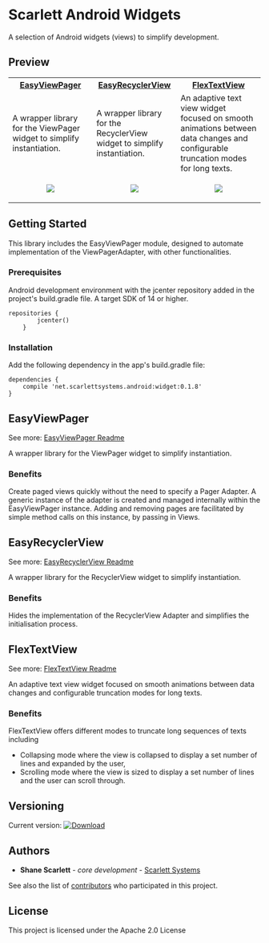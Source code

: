 # Scarlett Android Widgets

A selection of Android widgets (views) to simplify development.

## Preview

<table width="100%" align="center">
    <tr>
        <th width="33%">
            <a href="../master/EASY_VIEW_PAGER.md">EasyViewPager</a>
        </th>
        <th width="33%">
            <a href="../master/EASY_RECYCLER_VIEW.md">EasyRecyclerView</a>
        </th>
        <th width="33%">
            <a href="../master/FLEX_TEXT_VIEW.md">FlexTextView</a>
        </th>
    </tr>
    <tr>
        <td>A wrapper library for the ViewPager widget to simplify instantiation.</td>
        <td>A wrapper library for the RecyclerView widget to simplify instantiation.</td>
        <td>An adaptive text view widget focused on smooth animations between data changes and configurable truncation modes
            for long texts.</td>
    </tr>
    <tr>
        <td>
            <p align="center">
                <img src="https://raw.githubusercontent.com/shanescarlett/Android-Widgets/master/samples/EasyViewPagerDemo.gif" />
            </p>
        </td>
        <td>
            <p align="center">
                <img src="https://raw.githubusercontent.com/shanescarlett/Android-Widgets/master/samples/EasyRecyclerViewDemo.gif" />
            </p>
        </td>
        <td>
            <p align="center">
                <img src="https://raw.githubusercontent.com/shanescarlett/Android-Widgets/master/samples/FlexTextViewDemo.gif" />
            </p>
        </td>
    </tr>
</table>

## Getting Started

This library includes the EasyViewPager module, designed to automate implementation of the ViewPagerAdapter, with other functionalities.

### Prerequisites

Android development environment with the jcenter repository added in the project's build.gradle file.
A target SDK of 14 or higher.

```
repositories {
        jcenter()
    }
```

### Installation

Add the following dependency in the app's build.gradle file:

```
dependencies {
    compile 'net.scarlettsystems.android:widget:0.1.8'
}
```

## EasyViewPager
See more: [EasyViewPager Readme](../master/EASY_VIEW_PAGER.md)

A wrapper library for the ViewPager widget to simplify instantiation.

### Benefits

Create paged views quickly without the need to specify a Pager Adapter. A generic instance of the adapter is created and managed internally within the EasyViewPager instance. Adding and removing pages are facilitated by simple method calls on this instance, by passing in Views.

## EasyRecyclerView
See more: [EasyRecyclerView Readme](../master/EASY_RECYCLER_VIEW.md)

A wrapper library for the RecyclerView widget to simplify instantiation.

### Benefits

Hides the implementation of the RecyclerView Adapter and simplifies the initialisation process.

## FlexTextView
See more: [FlexTextView Readme](../master/FLEX_TEXT_VIEW.md)

An adaptive text view widget focused on smooth animations between data changes and configurable truncation modes for long texts.

### Benefits

FlexTextView offers different modes to truncate long sequences of texts including
* Collapsing mode where the view is collapsed to display a set number of lines and expanded by the user,
* Scrolling mode where the view is sized to display a set number of lines and the user can scroll through.


## Versioning

Current version: [ ![Download](https://api.bintray.com/packages/shanescarlett/net.scarlettsystems.android/widget/images/download.svg) ](https://bintray.com/shanescarlett/net.scarlettsystems.android/widget/_latestVersion/link)

## Authors

* **Shane Scarlett** - *core development* - [Scarlett Systems](https://scarlettsystems.net)

See also the list of [contributors](https://github.com/your/project/contributors) who participated in this project.

## License

This project is licensed under the Apache 2.0 License

